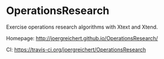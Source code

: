 OperationsResearch
==================

Exercise operations research algorithms with Xtext and Xtend.

Homepage: http://joergreichert.github.io/OperationsResearch/

CI: https://travis-ci.org/joergreichert/OperationsResearch
